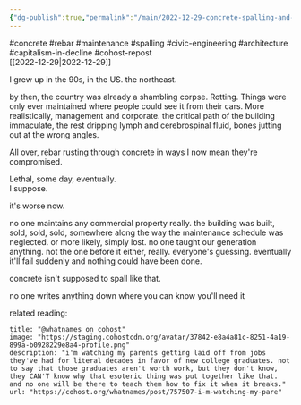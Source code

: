 ```yaml
---
{"dg-publish":true,"permalink":"/main/2022-12-29-concrete-spalling-and-the-us-crumbling-infrastructure-and-property-owners-not-even-thinking-about-maintenence-cost-when-they-buy-things-anymore/","noteIcon":"","created":"2023-08-09T16:36:58.257-04:00","updated":"2023-10-06T22:46:27.667-04:00"}
---
```


#concrete #rebar #maintenance #spalling #civic-engineering #architecture #capitalism-in-decline #cohost-repost  
[[2022-12-29\|2022-12-29]]

I grew up in the 90s, in the US. the northeast.

by then, the country was already a shambling corpse. Rotting. Things were only ever maintained where people could see it from their cars. More realistically, management and corporate. the critical path of the building immaculate, the rest dripping lymph and cerebrospinal fluid, bones jutting out at the wrong angles.

All over, rebar rusting through concrete in ways I now mean they're compromised.

Lethal, some day, eventually.  
I suppose.

it's worse now.

no one maintains any commercial property really. the building was built, sold, sold, sold, somewhere along the way the maintenance schedule was neglected. or more likely, simply lost. no one taught our generation anything. not the one before it either, really. everyone's guessing. eventually it'll fail suddenly and nothing could have been done.

concrete isn't supposed to spall like that.

no one writes anything down where you can know you'll need it

related reading: 
```embed
title: "@whatnames on cohost"
image: "https://staging.cohostcdn.org/avatar/37842-e8a4a81c-8251-4a19-899a-b0928229e8a4-profile.png"
description: "i'm watching my parents getting laid off from jobs they've had for literal decades in favor of new college graduates. not to say that those graduates aren't worth work, but they don't know, they CAN'T know why that esoteric thing was put together like that. and no one will be there to teach them how to fix it when it breaks."
url: "https://cohost.org/whatnames/post/757507-i-m-watching-my-pare"
```
